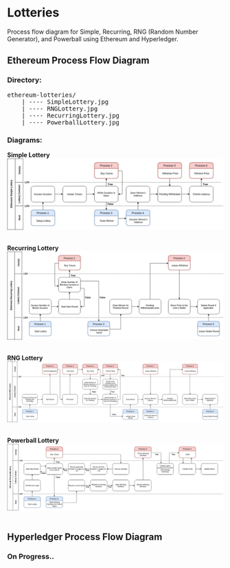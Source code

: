 # Lotteries
Process flow diagram for Simple, Recurring, RNG (Random Number Generator), and Powerball using Ethereum and Hyperledger.

## Ethereum Process Flow Diagram
### Directory:
<pre>
ethereum-lotteries/
    | ---- SimpleLottery.jpg
    | ---- RNGLottery.jpg
    | ---- RecurringLottery.jpg
    | ---- PowerballLottery.jpg
</pre>

### Diagrams:

**Simple Lottery**
![alt_text](https://github.com/adrianasinasborruel/lotteries/blob/master/ethereum-lotteries/SimpleLottery.jpg)
<br />
<br />

**Recurring Lottery**
![alt_text](https://github.com/adrianasinasborruel/lotteries/blob/master/ethereum-lotteries/RecurringLottery.jpg)
<br />
<br />

**RNG Lottery**
![alt_text](https://github.com/adrianasinasborruel/lotteries/blob/master/ethereum-lotteries/RNGLottery.jpg)
<br />
<br />

**Powerball Lottery**
![alt_text](https://github.com/adrianasinasborruel/lotteries/blob/master/ethereum-lotteries/PowerballLottery.jpg)
<br />
<br />

## Hyperledger Process Flow Diagram
### On Progress..
